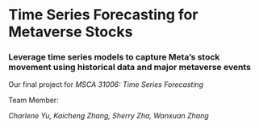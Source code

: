 # Time Series Forecasting for Metaverse Stocks
### Leverage time series models to capture Meta’s stock movement using historical data and major metaverse events ###

Our final project for *MSCA 31006: Time Series Forecasting*

Team Member: 

*Charlene Yu, Kaicheng Zhang, Sherry Zha, Wanxuan Zhang*
